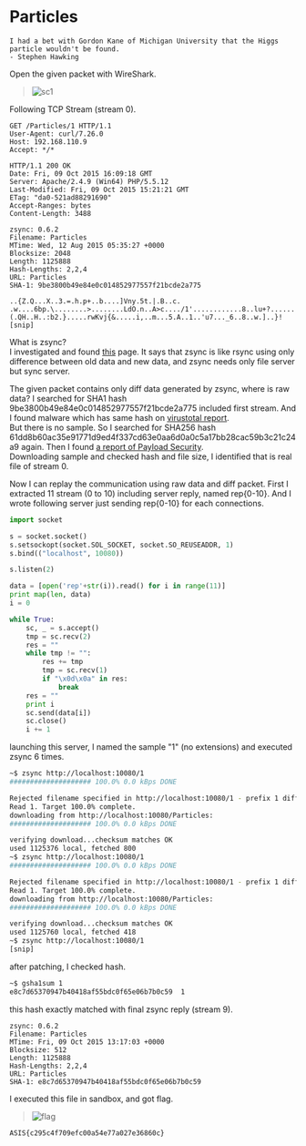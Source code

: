 # Particles
```
I had a bet with Gordon Kane of Michigan University that the Higgs particle wouldn't be found.
- Stephen Hawking
```


Open the given packet with WireShark.

>![sc1](https://gist.githubusercontent.com/icchyr/e28c20d2bfaa9563c89a/raw/33601ca4bf856bf3f17180e4f185f0f1de547dd3/sc_wireshark.png)

Following TCP Stream (stream 0).
```
GET /Particles/1 HTTP/1.1
User-Agent: curl/7.26.0
Host: 192.168.110.9
Accept: */*

HTTP/1.1 200 OK
Date: Fri, 09 Oct 2015 16:09:18 GMT
Server: Apache/2.4.9 (Win64) PHP/5.5.12
Last-Modified: Fri, 09 Oct 2015 15:21:21 GMT
ETag: "da0-521ad88291690"
Accept-Ranges: bytes
Content-Length: 3488

zsync: 0.6.2
Filename: Particles
MTime: Wed, 12 Aug 2015 05:35:27 +0000
Blocksize: 2048
Length: 1125888
Hash-Lengths: 2,2,4
URL: Particles
SHA-1: 9be3800b49e84e0c014852977557f21bcde2a775

..{Z.Q...X..3.=.h.p+..b....]Vny.5t.|.B..c.
.w....6bp.\........>........LdO.n..A>c..../1'............8..lu+?......(.QH..H..:b2.}.....rwKvj{&.....i,..m...5.A..1..'u7..._6..8..w.]..}!
[snip]
```

What is zsync?  
I investigated and found [this](http://zsync.moria.org.uk) page. It says that zsync is like rsync using only difference between old data and new data, and zsync needs only file server but sync server.  

The given packet contains only diff data generated by zsync, where is raw data? I searched for SHA1 hash 9be3800b49e84e0c014852977557f21bcde2a775 included first stream. And I found malware which has same hash on [virustotal report](https://www.virustotal.com/en/file/61dd8b60ac35e91771d9ed4f337cd63e0aa6d0a0c5a17bb28cac59b3c21c24a9/analysis/).  
But there is no sample. So I searched for SHA256 hash 61dd8b60ac35e91771d9ed4f337cd63e0aa6d0a0c5a17bb28cac59b3c21c24a9 again.
Then I found [a report of Payload Security](https://www.hybrid-analysis.com/sample/61dd8b60ac35e91771d9ed4f337cd63e0aa6d0a0c5a17bb28cac59b3c21c24a9?environmentId=4).  
Downloading sample and checked hash and file size, I identified that is real file of stream 0.


Now I can replay the communication using raw data and diff packet.  First I extracted 11 stream (0 to 10) including server reply, named rep{0-10}.
And I wrote following server just sending rep{0-10} for each connections.
```python
import socket

s = socket.socket()
s.setsockopt(socket.SOL_SOCKET, socket.SO_REUSEADDR, 1)
s.bind(("localhost", 10080))

s.listen(2)

data = [open('rep'+str(i)).read() for i in range(11)]
print map(len, data)
i = 0

while True:
    sc, _ = s.accept()
    tmp = sc.recv(2)
    res = ""
    while tmp != "":
        res += tmp
        tmp = sc.recv(1)
        if "\x0d\x0a" in res:
            break
    res = ""
    print i
    sc.send(data[i])
    sc.close()
    i += 1
```
launching this server, I named the sample "1" (no extensions) and executed zsync 6 times.
```bash
~$ zsync http://localhost:10080/1
#################### 100.0% 0.0 kBps DONE

Rejected filename specified in http://localhost:10080/1 - prefix 1 differed from filename Particles.
Read 1. Target 100.0% complete.
downloading from http://localhost:10080/Particles:
#################### 100.0% 0.0 kBps DONE

verifying download...checksum matches OK
used 1125376 local, fetched 800
~$ zsync http://localhost:10080/1
#################### 100.0% 0.0 kBps DONE

Rejected filename specified in http://localhost:10080/1 - prefix 1 differed from filename Particles.
Read 1. Target 100.0% complete.
downloading from http://localhost:10080/Particles:
#################### 100.0% 0.0 kBps DONE

verifying download...checksum matches OK
used 1125760 local, fetched 418
~$ zsync http://localhost:10080/1
[snip]
```

after patching, I checked hash.
```bash
~$ gsha1sum 1
e8c7d65370947b40418af55bdc0f65e06b7b0c59  1
```
this hash exactly matched with final zsync reply (stream 9).
```
zsync: 0.6.2
Filename: Particles
MTime: Fri, 09 Oct 2015 13:17:03 +0000
Blocksize: 512
Length: 1125888
Hash-Lengths: 2,2,4
URL: Particles
SHA-1: e8c7d65370947b40418af55bdc0f65e06b7b0c59
```

I executed this file in sandbox, and got flag.

>![flag](https://gist.githubusercontent.com/icchyr/e28c20d2bfaa9563c89a/raw/33601ca4bf856bf3f17180e4f185f0f1de547dd3/sc.png)

```
ASIS{c295c4f709efc00a54e77a027e36860c}
```
